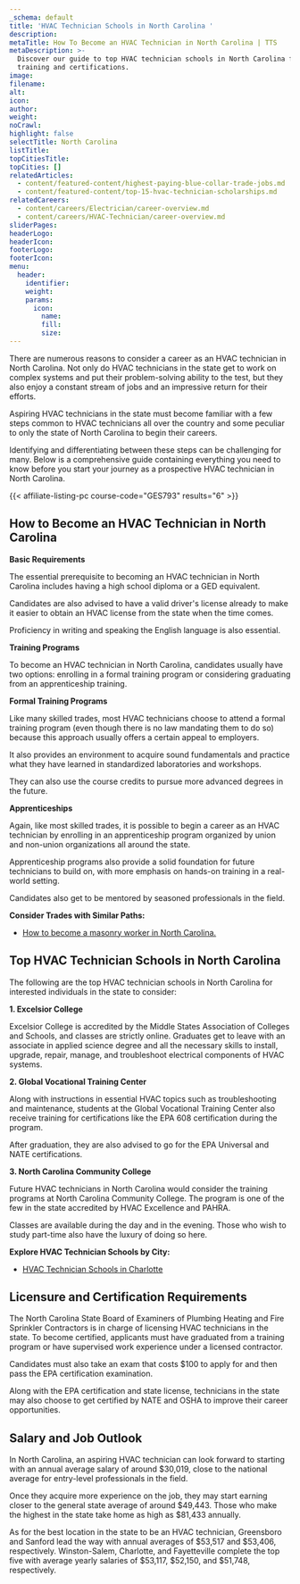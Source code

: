 ```yaml
---
_schema: default
title: 'HVAC Technician Schools in North Carolina '
description:
metaTitle: How To Become an HVAC Technician in North Carolina | TTS
metaDescription: >-
  Discover our guide to top HVAC technician schools in North Carolina for
  training and certifications.
image:
filename:
alt:
icon:
author:
weight:
noCrawl:
highlight: false
selectTitle: North Carolina
listTitle:
topCitiesTitle:
topCities: []
relatedArticles:
  - content/featured-content/highest-paying-blue-collar-trade-jobs.md
  - content/featured-content/top-15-hvac-technician-scholarships.md
relatedCareers:
  - content/careers/Electrician/career-overview.md
  - content/careers/HVAC-Technician/career-overview.md
sliderPages:
headerLogo:
headerIcon:
footerLogo:
footerIcon:
menu:
  header:
    identifier:
    weight:
    params:
      icon:
        name:
        fill:
        size:
---
```

There are numerous reasons to consider a career as an HVAC technician in North Carolina. Not only do HVAC technicians in the state get to work on complex systems and put their problem-solving ability to the test, but they also enjoy a constant stream of jobs and an impressive return for their efforts.

Aspiring HVAC technicians in the state must become familiar with a few steps common to HVAC technicians all over the country and some peculiar to only the state of North Carolina to begin their careers.

Identifying and differentiating between these steps can be challenging for many. Below is a comprehensive guide containing everything you need to know before you start your journey as a prospective HVAC technician in North Carolina.

{{< affiliate-listing-pc course-code="GES793" results="6" >}}

## **How to Become an HVAC Technician in North Carolina**

**Basic Requirements**

The essential prerequisite to becoming an HVAC technician in North Carolina includes having a high school diploma or a GED equivalent.

Candidates are also advised to have a valid driver's license already to make it easier to obtain an HVAC license from the state when the time comes.

Proficiency in writing and speaking the English language is also essential.

**Training Programs**

To become an HVAC technician in North Carolina, candidates usually have two options: enrolling in a formal training program or considering graduating from an apprenticeship training.

**Formal Training Programs**

Like many skilled trades, most HVAC technicians choose to attend a formal training program (even though there is no law mandating them to do so) because this approach usually offers a certain appeal to employers.

It also provides an environment to acquire sound fundamentals and practice what they have learned in standardized laboratories and workshops.

They can also use the course credits to pursue more advanced degrees in the future.

**Apprenticeships**

Again, like most skilled trades, it is possible to begin a career as an HVAC technician by enrolling in an apprenticeship program organized by union and non-union organizations all around the state.

Apprenticeship programs also provide a solid foundation for future technicians to build on, with more emphasis on hands-on training in a real-world setting.

Candidates also get to be mentored by seasoned professionals in the field.

**Consider Trades with Similar Paths:**

* [How to become a masonry worker in North Carolina.](https://toptradeschools.com/near-you/masonry-worker/north-carolina/)

## **Top HVAC Technician Schools in North Carolina**

The following are the top HVAC technician schools in North Carolina for interested individuals in the state to consider:

**1\. Excelsior College**

Excelsior College is accredited by the Middle States Association of Colleges and Schools, and classes are strictly online. Graduates get to leave with an associate in applied science degree and all the necessary skills to install, upgrade, repair, manage, and troubleshoot electrical components of HVAC systems.

**2\. Global Vocational Training Center**

Along with instructions in essential HVAC topics such as troubleshooting and maintenance, students at the Global Vocational Training Center also receive training for certifications like the EPA 608 certification during the program.

After graduation, they are also advised to go for the EPA Universal and NATE certifications.

**3\. North Carolina Community College**

Future HVAC technicians in North Carolina would consider the training programs at North Carolina Community College. The program is one of the few in the state accredited by HVAC Excellence and PAHRA.

Classes are available during the day and in the evening. Those who wish to study part-time also have the luxury of doing so here.

**Explore HVAC Technician Schools by City:**

* [HVAC Technician Schools in Charlotte](https://toptradeschools.com/near-you/hvac/north-carolina/charlotte/)

## **Licensure and Certification Requirements**

The North Carolina State Board of Examiners of Plumbing Heating and Fire Sprinkler Contractors is in charge of licensing HVAC technicians in the state. To become certified, applicants must have graduated from a training program or have supervised work experience under a licensed contractor.

Candidates must also take an exam that costs $100 to apply for and then pass the EPA certification examination.

Along with the EPA certification and state license, technicians in the state may also choose to get certified by NATE and OSHA to improve their career opportunities.

## **Salary and Job Outlook**

In North Carolina, an aspiring HVAC technician can look forward to starting with an annual average salary of around $30,019, close to the national average for entry-level professionals in the field.

Once they acquire more experience on the job, they may start earning closer to the general state average of around $49,443. Those who make the highest in the state take home as high as $81,433 annually.

As for the best location in the state to be an HVAC technician, Greensboro and Sanford lead the way with annual averages of $53,517 and $53,406, respectively. Winston-Salem, Charlotte, and Fayetteville complete the top five with average yearly salaries of $53,117, $52,150, and $51,748, respectively.